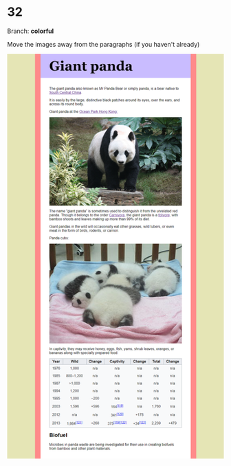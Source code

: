 # 32

Branch: **colorful**

Move the images away from the paragraphs (if you haven't already)

![](32-Moved.png)
